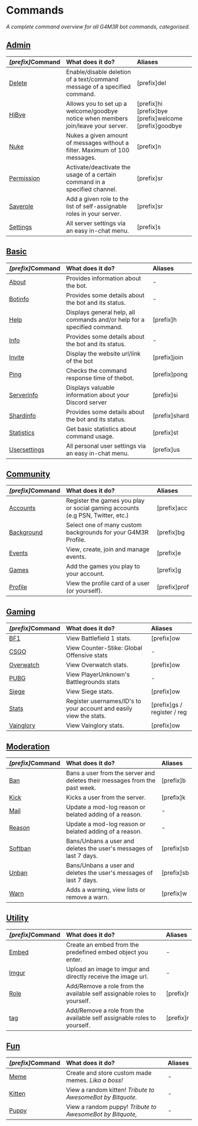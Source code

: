 # Commands

_A complete command overview for all G4M3R bot commands, categorised._

## [Admin](admin/)

| _\[prefix\]_**Command** | **What does it do?** | **Aliases** |
| :--- | :--- | :--- |
| [Delete](admin/delete.md) | Enable/disable deletion of a text/command message of a specified command. | \[prefix\]del |
| [HiBye]() | Allows you to set up a welcome/goodbye notice when members join/leave your server. | \[prefix\]hi \[prefix\]bye \[prefix\]welcome \[prefix\]goodbye |
| [Nuke](admin/nuke.md) | Nukes a given amount of messages without a filter. Maximum of 100 messages. | \[prefix\]n |
| [Permission](admin/permission.md) | Activate/deactivate the usage of a certain command in a specified channel. | \[prefix\]sr |
| [Saverole](admin/saverole.md) | Add a given role to the  list of self-assignable roles in your server. | \[prefix\]sr |
| [Settings](admin/settings.md) | All server settings via an easy in-chat menu. | \[prefix\]s |

## [Basic](basic/)

| _\[prefix\]_**Command** | **What does it do?** | **Aliases** |
| :--- | :--- | :--- |
| [About](basic/about.md) | Provides information about the bot. | - |
| [Botinfo](basic/botinfo.md) | Provides some details about the bot   and its status. | - |
| [Help](basic/help.md) | Displays general help, all commands   and/or help for a specified command. | \[prefix\]h |
| [Info](basic/info.md) | Provides some details about the bot   and its status. | - |
| [Invite](basic/invite.md) | Display the website url/link of the bot | \[prefix\]join |
| [Ping](basic/ping.md) | Checks the command response time  of thebot. | \[prefix\]pong |
| [Serverinfo](basic/serverinfo.md) | Displays valuable information about    your Discord server | \[prefix\]si |
| [Shardinfo](basic/shardinfo.md) | Provides some details about the bot and its status. | \[prefix\]shard |
| [Statistics](basic/statistics.md) | Get basic statistics about command usage. | \[prefix\]st |
| [Usersettings](basic/usersettings.md) | All personal user settings via an easy  in-chat menu. | \[prefix\]us |

## [Community](community/)

| _\[prefix\]_**Command** | **What does it do?** | **Aliases** |
| :--- | :--- | :--- |
| [Accounts](community/accounts.md) | Register the games you play or social gaming accounts \(e.g PSN, Twitter, etc.\) | \[prefix\]acc |
| [Background](community/background.md) | Select one of many custom backgrounds for your G4M3R Profile. | \[prefix\]bg |
| [Events](community/events.md) | View, create, join and manage events. | \[prefix\]e |
| [Games](community/games.md) | Add the games you play to your account. | \[prefix\]g |
| [Profile](community/profile.md) | View the profile card of a user \(or yourself\). | \[prefix\]prof |

## [Gaming](gaming/)

| _\[prefix\]_**Command** | **What does it do?** | **Aliases** |
| :--- | :--- | :--- |
| [BF1](https://github.com/pedall/g4m3r-wiki/tree/e02c9f1e99118cbc5606efe0a929aec2ad537940/commands/gaming/bf1.md) | View Battlefield 1 stats. | \[prefix\]ow |
| [CSGO](https://github.com/pedall/g4m3r-wiki/tree/e02c9f1e99118cbc5606efe0a929aec2ad537940/commands/gaming/cs:go.md) | View Counter-Stike: Global Offensive  stats | - |
| [Overwatch](gaming/overwatch.md) | View Overwatch stats. | \[prefix\]ow |
| [PUBG](gaming/pubg.md) | View PlayerUnknown's Battlegrounds  stats | - |
| [Siege](https://github.com/pedall/g4m3r-wiki/tree/e02c9f1e99118cbc5606efe0a929aec2ad537940/commands/gaming/siege.md) | View Siege stats. | \[prefix\]ow |
| [Stats](https://github.com/pedall/g4m3r-wiki/tree/e02c9f1e99118cbc5606efe0a929aec2ad537940/commands/gaming/Stats/README.md) | Register usernames/ID's to your account and easily view the stats. | \[prefix\]gs / register / reg |
| [Vainglory](https://github.com/pedall/g4m3r-wiki/tree/e02c9f1e99118cbc5606efe0a929aec2ad537940/commands/gaming/vainglory.md) | View Vainglory stats. | \[prefix\]ow |

## [Moderation](moderation/)

| _\[prefix\]_**Command** | **What does it do?** | **Aliases** |
| :--- | :--- | :--- |
| [Ban](moderation/ban.md) | Bans a user from the server and deletes their messages from the past week. | \[prefix\]b |
| [Kick](moderation/kick.md) | Kicks a user from the server. | \[prefix\]k |
| [Mail](https://github.com/pedall/g4m3r-wiki/tree/e02c9f1e99118cbc5606efe0a929aec2ad537940/commands/moderation/mail.md) | Update a mod-log reason or belated adding of a reason. | - |
| [Reason](moderation/reason.md) | Update a mod-log reason or belated adding of a reason. | - |
| [Softban](https://github.com/pedall/g4m3r-wiki/tree/e02c9f1e99118cbc5606efe0a929aec2ad537940/commands/moderation/softban.md) | Bans/Unbans a user and deletes the user's messages of last 7 days. | \[prefix\]sb |
| [Unban](https://github.com/pedall/g4m3r-wiki/tree/e02c9f1e99118cbc5606efe0a929aec2ad537940/commands/moderation/unban.md) | Bans/Unbans a user and deletes the user's messages of last 7 days. | \[prefix\]sb |
| [Warn](moderation/warn.md) | Adds a warning, view lists or remove a warn. | \[prefix\]w |

## [Utility](utility/)

| _\[prefix\]_**Command** | **What does it do?** | **Aliases** |
| :--- | :--- | :--- |
| [Embed](utility/embed.md) | Create an embed from the predefined embed object you enter. | - |
| [Imgur](utility/imgur.md) | Upload an image to imgur and directly receive the image url. | - |
| [Role](utility/role.md) | Add/Remove a role from the available self assignable roles to yourself. | \[prefix\]r |
| [tag](utility/tag.md) | Add/Remove a role from the available self assignable roles to yourself. | \[prefix\]r |

## [Fun](fun/)

| _\[prefix\]_**Command** | **What does it do?** | **Aliases** |
| :--- | :--- | :--- |
| [Meme](fun/meme.md) | Create and store custom made memes. _Lika a boss!_ | - |
| [Kitten](fun/kitten.md) | View a random kitten! _Tribute to AwesomeBot by Bitquote._ | - |
| [Puppy](fun/puppy.md) | View a random puppy! _Tribute to AwesomeBot by Bitquote,_ | - |

